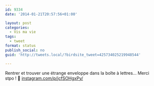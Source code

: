 ```yaml
---
id: 9334
date: '2014-01-21T20:57:56+01:00'

layout: post
categories:
  - Vis ma vie
tags:
  - tweet
format: status
publish_social: no
guid: 'http://tweets.local/?birdsite_tweet=425734025219948544'

---
```


Rentrer et trouver une étrange enveloppe dans la boîte à lettres… Merci stpo ! 🙂 [instagram.com/p/jcfSOHgxPy/](http://instagram.com/p/jcfSOHgxPy/)